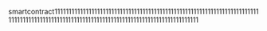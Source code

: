smartcontract1111111111111111111111111111111111111111111111111111111111111111111111111111111111111111111111111111111111111111111111111111111111111111111

